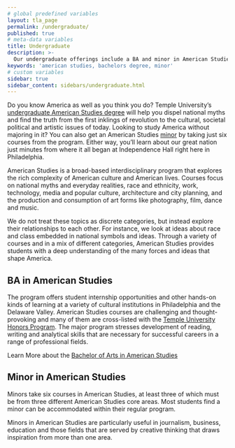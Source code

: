 ```yaml
---
# global predefined variables
layout: tla_page
permalink: /undergraduate/
published: true
# meta-data variables
title: Undergraduate
description: >-
  Our undergraduate offerings include a BA and minor in American Studies and a minor in Asian American studies.
keywords: 'american studies, bachelors degree, minor'
# custom variables
sidebar: true
sidebar_content: sidebars/undergraduate.html
---
```

Do you know America as well as you think you do? Temple University’s [undergraduate American Studies degree](#ba-in-american-studies) will help you dispel national myths and find the truth from the first inklings of revolution to the cultural, societal political and artistic issues of today. Looking to study America without majoring in it? You can also get an American Studies [minor](#minor-in-american-studies) by taking just six courses from the program. Either way, you’ll learn about our great nation just minutes from where it all began at Independence Hall right here in Philadelphia.

American Studies is a broad-based interdisciplinary program that explores the rich complexity of American culture and American lives. Courses focus on national myths and everyday realities, race and ethnicity, work, technology, media and popular culture, architecture and city planning, and the production and consumption of art forms like photography, film, dance and music.

We do not treat these topics as discrete categories, but instead explore their relationships to each other. For instance, we look at ideas about race and class embedded in national symbols and ideas. Through a variety of courses and in a mix of different categories, American Studies provides students with a deep understanding of the many forces and ideas that shape America. 

## BA in American Studies
The program offers student internship opportunities and other hands-on kinds of learning at a variety of cultural institutions in Philadelphia and the Delaware Valley. American Studies courses are challenging and thought-provoking and many of them are cross-listed with the [Temple University Honors Program](http://honors.temple.edu/). The major program stresses development of reading, writing and analytical skills that are necessary for successful careers in a range of professional fields.

Learn More about the [Bachelor of Arts in American Studies](http://bulletin.temple.edu/undergraduate/liberal-arts/american-studies/)

## Minor in American Studies
Minors take six courses in American Studies, at least three of which must be from three different American Studies core areas. Most students find a minor can be accommodated within their regular program.

Minors in American Studies are particularly useful in journalism, business, education and those fields that are served by creative thinking that draws inspiration from more than one area.
